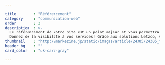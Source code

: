 ```yaml
---

title        : "Référencement"
category     : "communication-web"
order        : 3
description  : >-
  Le référencement de votre site est un point majeur et vous permettra de vous faire connaître.
  Donnez de la visibilité à vos services! Grâce aux solutions Letzco, votre nom n'aura plus de secret.
thumbnail    : "http://markezine.jp/static/images/article/24305/24305_fb.png"
header_bg    : ""
card_color   : "uk-card-gray"

---
```

